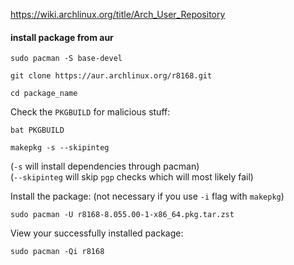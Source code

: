 https://wiki.archlinux.org/title/Arch_User_Repository

#### install package from aur

```
sudo pacman -S base-devel
```

```
git clone https://aur.archlinux.org/r8168.git
```

```
cd package_name
```

Check the `PKGBUILD` for malicious stuff:
```
bat PKGBUILD
```

```
makepkg -s --skipinteg
```
(`-s` will install dependencies through pacman) \
(`--skipinteg` will skip `pgp` checks which will most likely fail)

Install the package: (not necessary if you use `-i` flag with `makepkg`)
```
sudo pacman -U r8168-8.055.00-1-x86_64.pkg.tar.zst
```

View your successfully installed package:
```
sudo pacman -Qi r8168
```
